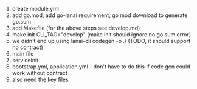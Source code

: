 1. create module.yml
2. add go.mod, add go-lanai requirement, go mod download to generate go.sum 
3. add Makefile (for the above steps see develop.md)
4. make init CLI_TAG="develop" (make init should ignore no go.sum error)
5. we didn't end up using lanai-cli codegen -o ./ (TODO, it should support no contract)
6. main file
7. serviceinit
8. bootstrap.yml, application.yml - don't have to do this if code gen could work without contract
9. also need the key files